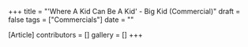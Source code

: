 +++
title = "'Where A Kid Can Be A Kid' - Big Kid (Commercial)"
draft = false
tags = ["Commercials"]
date = ""

[Article]
contributors = []
gallery = []
+++
